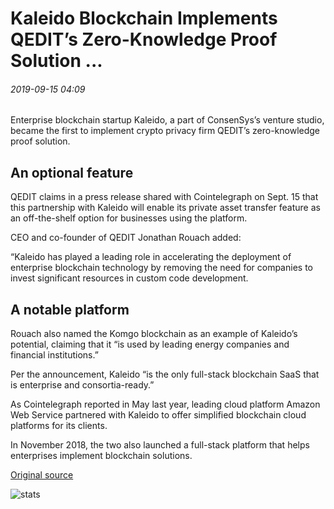 # Kaleido Blockchain Implements QEDIT’s Zero-Knowledge Proof Solution ...

###### 2019-09-15 04:09

Enterprise blockchain startup Kaleido, a part of ConsenSys’s venture studio, became the first to implement crypto privacy firm QEDIT’s zero-knowledge proof solution.

## An optional feature

QEDIT claims in a press release shared with Cointelegraph on Sept. 15 that this partnership with Kaleido will enable its private asset transfer feature as an off-the-shelf option for businesses using the platform.

CEO and co-founder of QEDIT Jonathan Rouach added:

“Kaleido has played a leading role in accelerating the deployment of enterprise blockchain technology by removing the need for companies to invest significant resources in custom code development.

## A notable platform

Rouach also named the Komgo blockchain as an example of Kaleido’s potential, claiming that it “is used by leading energy companies and financial institutions.”

Per the announcement, Kaleido “is the only full-stack blockchain SaaS that is enterprise and consortia-ready.”

As Cointelegraph reported in May last year, leading cloud platform Amazon Web Service partnered with Kaleido to offer simplified blockchain cloud platforms for its clients.

In November 2018, the two also launched a full-stack platform that helps enterprises implement blockchain solutions.

[Original source](https://cointelegraph.com/news/kaleido-blockchain-implements-qedits-zero-knowledge-proof-solution)

![stats](https://c.statcounter.com/11760860/0/a89fa40b/1/ "stats")